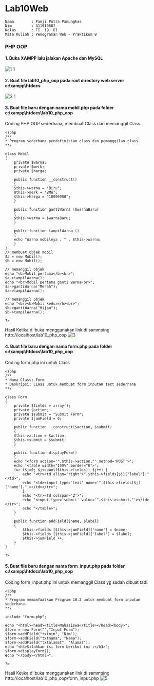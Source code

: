 # Lab10Web
```
Nama        : Panji Putra Pamungkas
Nim         : 311910587
Kelas       : TI. 19. B1
Mata Kuliah : Pemograman Web - Praktikum 8
```
### PHP OOP
#### 1. Buka XAMPP lalu jalakan Apache dan MySQL
![1 1](https://user-images.githubusercontent.com/81550517/121011704-1a5f4980-c7c1-11eb-9059-4ffac5484e46.png)

#### 2. Buat file lab10_php_oop pada root directory web server c:\xampp\htdocs
![2 1](https://user-images.githubusercontent.com/81550517/121012085-8c379300-c7c1-11eb-9795-c89e988d20bf.png)

#### 3. Buat file baru dengan nama mobil.php pada folder c:\xampp\htdocs\lab10_php_oop

Coding PHP OOP sederhana, membuat Class dan memanggil Class
```
<?php
/**
* Program sederhana pendefinisian class dan pemanggilan class.
**/

class Mobil
{
    private $warna;
    private $merk;
    private $harga;

    public function __construct()
    {
    $this->warna = "Biru";
    $this->merk = "BMW";
    $this->harga = "10000000";
    }

    public function gantiWarna ($warnaBaru)
    {
    $this->warna = $warnaBaru;
    }

    public function tampilWarna ()
    {
    echo "Warna mobilnya : " . $this->warna;
    }
}
// membuat objek mobil
$a = new Mobil();
$b = new Mobil();

// memanggil objek
echo "<b>Mobil pertama</b><br>";
$a->tampilWarna();
echo "<br>Mobil pertama ganti warna<br>";
$a->gantiWarna("Merah");
$a->tampilWarna();

// memanggil objek
echo "<br><b>Mobil kedua</b><br>";
$b->gantiWarna("Hijau");
$b->tampilWarna();

?>
```
Hasil Ketika di buka menggunakan link di sammping http://localhost/lab10_php_oop
![3](https://user-images.githubusercontent.com/81550517/121037781-f0fee780-c7d9-11eb-8ac3-936254d67fe0.png)

#### 4. Buat file baru dengan nama form.php pada folder c:\xampp\htdocs\lab10_php_oop

Coding form.php ini untuk Class
```
<?php
/**
* Nama Class: Form
* Deskripsi: CLass untuk membuat form inputan text sederhana
**/

class Form
{
    private $fields = array();
    private $action;
    private $submit = "Submit Form";
    private $jumField = 0;

    public function __construct($action, $submit)
    {
    $this->action = $action;
    $this->submit = $submit;
    }
    
    public function displayForm()
    {
    echo "<form action='".$this->action."' method='POST'>";
    echo '<table width="100%" border="0">';
    for ($j=0; $j<count($this->fields); $j++) {
        echo "<tr><td align='right'>".$this->fields[$j]['label']."</td>";
        echo "<td><input type='text' name='".$this->fields[$j]['name']."'></td></tr>";
        }
        echo "<tr><td colspan='2'>";
        echo "<input type='submit' value='".$this->submit."'></td></tr>";
        echo "</table>";
    }

    public function addField($name, $label)
    {
        $this->fields [$this->jumField]['name'] = $name;
        $this->fields [$this->jumField]['label'] = $label;
        $this->jumField ++;
    }
}

?>
```
#### 5. Buat file baru dengan nama form_input.php pada folder c:\xampp\htdocs\lab10_php_oop

Coding form_input.php ini untuk memanggil Class yg sudah dibuat tadi.
```
<?php
/**
* Program memanfaatkan Program 10.2 untuk membuat form inputan sederhana.
**/

include "form.php";

echo "<html><head><title>Mahasiswa</title></head><body>";
$form = new Form("","Input Form");
$form->addField("txtnim", "Nim");
$form->addField("txtnama", "Nama");
$form->addField("txtalamat", "Alamat");
echo "<h3>Silahkan isi form berikut ini :</h3>";
$form->displayForm();
echo "</body></html>";

?>
```
Hasil Ketika di buka menggunakan link di sammping http://localhost/lab10_php_oop/form_input.php
![5](https://user-images.githubusercontent.com/81550517/121040345-05dc7a80-c7dc-11eb-8580-a7fb613ef0ff.png)
